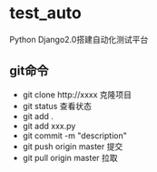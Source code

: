 # test_auto
Python Django2.0搭建自动化测试平台

## git命令

- git clone http://xxxx 克隆项目
- git status 查看状态
- git add .
- git add xxx.py
- git commit -m "description"
- git push origin master 提交
- git pull origin master 拉取
